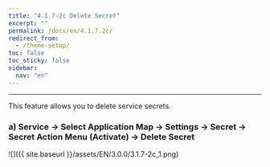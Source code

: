 ```yaml
---
title: "4.1.7-2c Delete Secret"
excerpt: ""
permalink: /docs/en/4.1.7.2c/
redirect_from:
  - /theme-setup/
toc: false
toc_sticky: false
sidebar:
  nav: "en"
---
```



---

This feature allows you to delete service secrets.

### a\) Service → Select Application Map → Settings → Secret → Secret Action Menu \(Activate\) → Delete Secret
![]({{ site.baseurl }}/assets/EN/3.0.0/3.1.7-2c_1.png)
